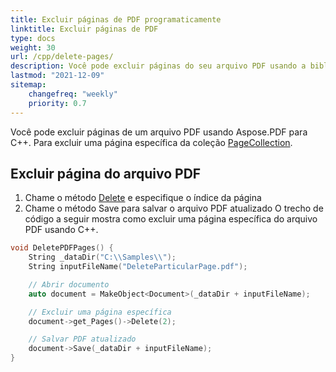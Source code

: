 ```yaml
---
title: Excluir páginas de PDF programaticamente
linktitle: Excluir páginas de PDF
type: docs
weight: 30
url: /cpp/delete-pages/
description: Você pode excluir páginas do seu arquivo PDF usando a biblioteca C++.
lastmod: "2021-12-09"
sitemap:
    changefreq: "weekly"
    priority: 0.7
---
```


Você pode excluir páginas de um arquivo PDF usando Aspose.PDF para C++. Para excluir uma página específica da coleção [PageCollection](https://reference.aspose.com/pdf/cpp/class/aspose.pdf.page_collection).

## Excluir página do arquivo PDF

1. Chame o método [Delete](https://reference.aspose.com/pdf/cpp/class/aspose.pdf.page#a02bb7a96e66ef6e10bcf4930b299b3b7) e especifique o índice da página
1. Chame o método Save para salvar o arquivo PDF atualizado
O trecho de código a seguir mostra como excluir uma página específica do arquivo PDF usando C++.

```cpp
void DeletePDFPages() {
    String _dataDir("C:\\Samples\\");
    String inputFileName("DeleteParticularPage.pdf");

    // Abrir documento
    auto document = MakeObject<Document>(_dataDir + inputFileName);

    // Excluir uma página específica
    document->get_Pages()->Delete(2);

    // Salvar PDF atualizado
    document->Save(_dataDir + inputFileName);
}
```